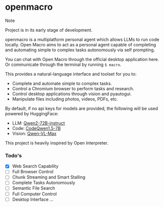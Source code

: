 # openmacro
> [!NOTE]  
> Project is in its early stage of development.

openmacro is a multiplatform personal agent which allows LLMs to run code locally. Open Macro aims to act as a personal agent capable of completing and automating simple to complex tasks autonomously via self prompting.

You can chat with Open Macro through the official desktop application here. Or communicate through the terminal by running `$ macro`.

This provides a natural-language interface and toolset for you to:

+ Complete and automate simple to complex tasks.
+ Control a Chromium browser to perform tasks and research.
+ Control desktop applications through vision and pyautogui.
+ Manipulate files including photos, videos, PDFs, etc.

By default, if no api keys for models are provided, the following will be used powered by HuggingFace:
+ LLM: [Qwen2-72B-instruct](https://huggingface.co/spaces/Qwen/Qwen2-72B-Instruct)
+ Code: [CodeQwen1.5-7B](https://huggingface.co/spaces/Qwen/CodeQwen1.5-7b-Chat-demo)
+ Vision: [Qwen-VL-Max](https://huggingface.co/spaces/Qwen/Qwen-VL-Max)

This project is heavily inspired by Open Interpreter. 

### Todo's 
- [x] Web Search Capability
- [ ] Full Browser Control
- [ ] Chunk Streaming and Smart Stalling 
- [ ] Complete Tasks Autonomously 
- [ ] Semantic File Search
- [ ] Full Computer Control
- [ ] Desktop Interface
...
